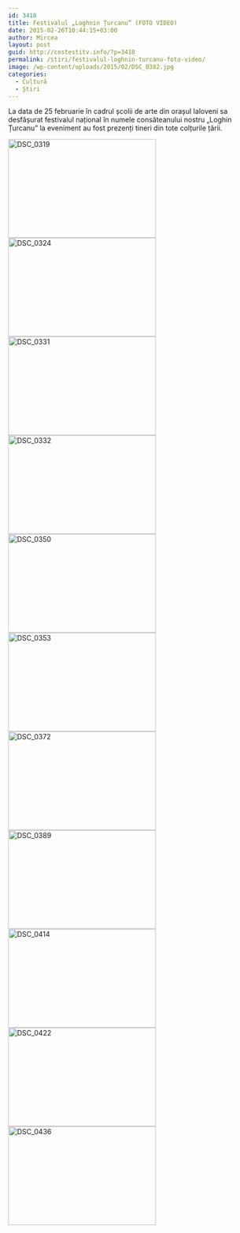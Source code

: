 ```yaml
---
id: 3418
title: Festivalul „Loghnin Țurcanu” (FOTO VIDEO)
date: 2015-02-26T10:44:15+03:00
author: Mircea
layout: post
guid: http://costestitv.info/?p=3418
permalink: /stiri/festivalul-loghnin-turcanu-foto-video/
image: /wp-content/uploads/2015/02/DSC_0382.jpg
categories:
  - Cultură
  - Știri
---
```

La data de 25 februarie în cadrul școlii de arte din orașul Ialoveni sa desfășurat festivalul național în numele consăteanului nostru „Loghin Țurcanu” la eveniment au fost prezenți tineri din tote colțurile țării.<!--more-->

  


[<img class="alignnone size-medium wp-image-3419" src="http://costestitv.info/wp-content/uploads/2015/02/DSC_0319-300x200.jpg" alt="DSC_0319" width="300" height="200" srcset="http://costestitv.ddev.local/wp-content/uploads/2015/02/DSC_0319-300x200.jpg 300w, http://costestitv.ddev.local/wp-content/uploads/2015/02/DSC_0319.jpg 1024w, http://costestitv.ddev.local/wp-content/uploads/2015/02/DSC_0319-90x60.jpg 90w, http://costestitv.ddev.local/wp-content/uploads/2015/02/DSC_0319-180x120.jpg 180w, http://costestitv.ddev.local/wp-content/uploads/2015/02/DSC_0319-95x64.jpg 95w" sizes="(max-width: 300px) 100vw, 300px" />](http://costestitv.info/wp-content/uploads/2015/02/DSC_0319.jpg) [<img class="alignnone size-medium wp-image-3420" src="http://costestitv.info/wp-content/uploads/2015/02/DSC_0324-300x200.jpg" alt="DSC_0324" width="300" height="200" srcset="http://costestitv.ddev.local/wp-content/uploads/2015/02/DSC_0324-300x200.jpg 300w, http://costestitv.ddev.local/wp-content/uploads/2015/02/DSC_0324.jpg 1024w, http://costestitv.ddev.local/wp-content/uploads/2015/02/DSC_0324-90x60.jpg 90w, http://costestitv.ddev.local/wp-content/uploads/2015/02/DSC_0324-180x120.jpg 180w, http://costestitv.ddev.local/wp-content/uploads/2015/02/DSC_0324-95x64.jpg 95w" sizes="(max-width: 300px) 100vw, 300px" />](http://costestitv.info/wp-content/uploads/2015/02/DSC_0324.jpg) [<img class="alignnone size-medium wp-image-3421" src="http://costestitv.info/wp-content/uploads/2015/02/DSC_0331-300x200.jpg" alt="DSC_0331" width="300" height="200" srcset="http://costestitv.ddev.local/wp-content/uploads/2015/02/DSC_0331-300x200.jpg 300w, http://costestitv.ddev.local/wp-content/uploads/2015/02/DSC_0331.jpg 1024w, http://costestitv.ddev.local/wp-content/uploads/2015/02/DSC_0331-90x60.jpg 90w, http://costestitv.ddev.local/wp-content/uploads/2015/02/DSC_0331-180x120.jpg 180w, http://costestitv.ddev.local/wp-content/uploads/2015/02/DSC_0331-95x64.jpg 95w" sizes="(max-width: 300px) 100vw, 300px" />](http://costestitv.info/wp-content/uploads/2015/02/DSC_0331.jpg) [<img class="alignnone size-medium wp-image-3422" src="http://costestitv.info/wp-content/uploads/2015/02/DSC_0332-300x200.jpg" alt="DSC_0332" width="300" height="200" srcset="http://costestitv.ddev.local/wp-content/uploads/2015/02/DSC_0332-300x200.jpg 300w, http://costestitv.ddev.local/wp-content/uploads/2015/02/DSC_0332.jpg 1024w, http://costestitv.ddev.local/wp-content/uploads/2015/02/DSC_0332-90x60.jpg 90w, http://costestitv.ddev.local/wp-content/uploads/2015/02/DSC_0332-180x120.jpg 180w, http://costestitv.ddev.local/wp-content/uploads/2015/02/DSC_0332-95x64.jpg 95w" sizes="(max-width: 300px) 100vw, 300px" />](http://costestitv.info/wp-content/uploads/2015/02/DSC_0332.jpg) [<img class="alignnone size-medium wp-image-3423" src="http://costestitv.info/wp-content/uploads/2015/02/DSC_0350-300x200.jpg" alt="DSC_0350" width="300" height="200" srcset="http://costestitv.ddev.local/wp-content/uploads/2015/02/DSC_0350-300x200.jpg 300w, http://costestitv.ddev.local/wp-content/uploads/2015/02/DSC_0350.jpg 1024w, http://costestitv.ddev.local/wp-content/uploads/2015/02/DSC_0350-90x60.jpg 90w, http://costestitv.ddev.local/wp-content/uploads/2015/02/DSC_0350-180x120.jpg 180w, http://costestitv.ddev.local/wp-content/uploads/2015/02/DSC_0350-95x64.jpg 95w" sizes="(max-width: 300px) 100vw, 300px" />](http://costestitv.info/wp-content/uploads/2015/02/DSC_0350.jpg) [<img class="alignnone size-medium wp-image-3424" src="http://costestitv.info/wp-content/uploads/2015/02/DSC_0353-300x200.jpg" alt="DSC_0353" width="300" height="200" srcset="http://costestitv.ddev.local/wp-content/uploads/2015/02/DSC_0353-300x200.jpg 300w, http://costestitv.ddev.local/wp-content/uploads/2015/02/DSC_0353.jpg 1024w, http://costestitv.ddev.local/wp-content/uploads/2015/02/DSC_0353-90x60.jpg 90w, http://costestitv.ddev.local/wp-content/uploads/2015/02/DSC_0353-180x120.jpg 180w, http://costestitv.ddev.local/wp-content/uploads/2015/02/DSC_0353-95x64.jpg 95w" sizes="(max-width: 300px) 100vw, 300px" />](http://costestitv.info/wp-content/uploads/2015/02/DSC_0353.jpg) [<img class="alignnone size-medium wp-image-3425" src="http://costestitv.info/wp-content/uploads/2015/02/DSC_0372-300x200.jpg" alt="DSC_0372" width="300" height="200" srcset="http://costestitv.ddev.local/wp-content/uploads/2015/02/DSC_0372-300x200.jpg 300w, http://costestitv.ddev.local/wp-content/uploads/2015/02/DSC_0372.jpg 1024w, http://costestitv.ddev.local/wp-content/uploads/2015/02/DSC_0372-90x60.jpg 90w, http://costestitv.ddev.local/wp-content/uploads/2015/02/DSC_0372-180x120.jpg 180w, http://costestitv.ddev.local/wp-content/uploads/2015/02/DSC_0372-95x64.jpg 95w" sizes="(max-width: 300px) 100vw, 300px" />](http://costestitv.info/wp-content/uploads/2015/02/DSC_0372.jpg) [<img class="alignnone size-medium wp-image-3427" src="http://costestitv.info/wp-content/uploads/2015/02/DSC_0389-300x200.jpg" alt="DSC_0389" width="300" height="200" srcset="http://costestitv.ddev.local/wp-content/uploads/2015/02/DSC_0389-300x200.jpg 300w, http://costestitv.ddev.local/wp-content/uploads/2015/02/DSC_0389.jpg 1024w, http://costestitv.ddev.local/wp-content/uploads/2015/02/DSC_0389-90x60.jpg 90w, http://costestitv.ddev.local/wp-content/uploads/2015/02/DSC_0389-180x120.jpg 180w, http://costestitv.ddev.local/wp-content/uploads/2015/02/DSC_0389-95x64.jpg 95w" sizes="(max-width: 300px) 100vw, 300px" />](http://costestitv.info/wp-content/uploads/2015/02/DSC_0389.jpg) [<img class="alignnone size-medium wp-image-3428" src="http://costestitv.info/wp-content/uploads/2015/02/DSC_0414-300x200.jpg" alt="DSC_0414" width="300" height="200" srcset="http://costestitv.ddev.local/wp-content/uploads/2015/02/DSC_0414-300x200.jpg 300w, http://costestitv.ddev.local/wp-content/uploads/2015/02/DSC_0414.jpg 1024w, http://costestitv.ddev.local/wp-content/uploads/2015/02/DSC_0414-90x60.jpg 90w, http://costestitv.ddev.local/wp-content/uploads/2015/02/DSC_0414-180x120.jpg 180w, http://costestitv.ddev.local/wp-content/uploads/2015/02/DSC_0414-95x64.jpg 95w" sizes="(max-width: 300px) 100vw, 300px" />](http://costestitv.info/wp-content/uploads/2015/02/DSC_0414.jpg) [<img class="alignnone size-medium wp-image-3429" src="http://costestitv.info/wp-content/uploads/2015/02/DSC_0422-300x200.jpg" alt="DSC_0422" width="300" height="200" srcset="http://costestitv.ddev.local/wp-content/uploads/2015/02/DSC_0422-300x200.jpg 300w, http://costestitv.ddev.local/wp-content/uploads/2015/02/DSC_0422.jpg 1024w, http://costestitv.ddev.local/wp-content/uploads/2015/02/DSC_0422-90x60.jpg 90w, http://costestitv.ddev.local/wp-content/uploads/2015/02/DSC_0422-180x120.jpg 180w, http://costestitv.ddev.local/wp-content/uploads/2015/02/DSC_0422-95x64.jpg 95w" sizes="(max-width: 300px) 100vw, 300px" />](http://costestitv.info/wp-content/uploads/2015/02/DSC_0422.jpg) [<img class="alignnone size-medium wp-image-3430" src="http://costestitv.info/wp-content/uploads/2015/02/DSC_0436-300x200.jpg" alt="DSC_0436" width="300" height="200" srcset="http://costestitv.ddev.local/wp-content/uploads/2015/02/DSC_0436-300x200.jpg 300w, http://costestitv.ddev.local/wp-content/uploads/2015/02/DSC_0436.jpg 1024w, http://costestitv.ddev.local/wp-content/uploads/2015/02/DSC_0436-90x60.jpg 90w, http://costestitv.ddev.local/wp-content/uploads/2015/02/DSC_0436-180x120.jpg 180w, http://costestitv.ddev.local/wp-content/uploads/2015/02/DSC_0436-95x64.jpg 95w" sizes="(max-width: 300px) 100vw, 300px" />](http://costestitv.info/wp-content/uploads/2015/02/DSC_0436.jpg)